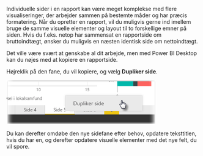 Individuelle sider i en rapport kan være meget komplekse med flere visualiseringer, der arbejder sammen på bestemte måder og har præcis formatering. Når du opretter en rapport, vil du muligvis gerne ind imellem bruge de samme visuelle elementer og layout til to forskellige emner på siden. Hvis du f.eks. netop har sammensat en rapportside om bruttoindtægt, ønsker du muligvis en næsten identisk side om nettoindtægt.

Det ville være svært at genskabe al dit arbejde, men med Power BI Desktop kan du nøjes med at kopiere en rapportside.

Højreklik på den fane, du vil kopiere, og vælg **Dupliker side**.

![](media/3-11b-duplicate-page/3-11b_1.png)

Du kan derefter omdøbe den nye sidefane efter behov, opdatere teksttitlen, hvis du har en, og derefter opdatere visuelle elementer med det nye felt, du vil spore.


